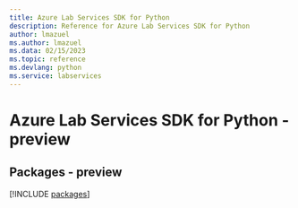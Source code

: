 ```yaml
---
title: Azure Lab Services SDK for Python
description: Reference for Azure Lab Services SDK for Python
author: lmazuel
ms.author: lmazuel
ms.data: 02/15/2023
ms.topic: reference
ms.devlang: python
ms.service: labservices
---
```

# Azure Lab Services SDK for Python - preview
## Packages - preview
[!INCLUDE [packages](lab-services-index.md)]